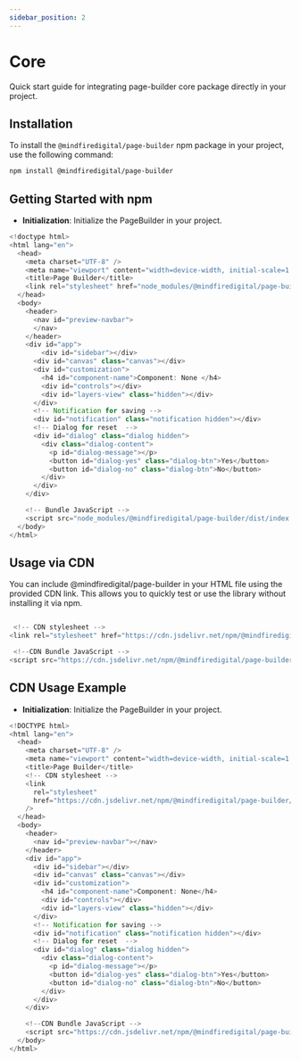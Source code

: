 ```yaml
---
sidebar_position: 2
---
```


# Core

Quick start guide for integrating page-builder core package directly in your project.

## Installation

To install the `@mindfiredigital/page-builder` npm package in your project, use the following command:

```bash
npm install @mindfiredigital/page-builder
```

## Getting Started with npm

- **Initialization**: Initialize the PageBuilder in your project.

```javascript
<!doctype html>
<html lang="en">
  <head>
    <meta charset="UTF-8" />
    <meta name="viewport" content="width=device-width, initial-scale=1.0" />
    <title>Page Builder</title>
    <link rel="stylesheet" href="node_modules/@mindfiredigital/page-builder/dist/styles/main.css" />
  </head>
  <body>
    <header>
      <nav id="preview-navbar">
      </nav>
    </header>
    <div id="app">
        <div id="sidebar"></div>
      <div id="canvas" class="canvas"></div>
      <div id="customization">
        <h4 id="component-name">Component: None </h4>
        <div id="controls"></div>
        <div id="layers-view" class="hidden"></div>
      </div>
      <!-- Notification for saving -->
      <div id="notification" class="notification hidden"></div>
      <!-- Dialog for reset  -->
      <div id="dialog" class="dialog hidden">
        <div class="dialog-content">
          <p id="dialog-message"></p>
          <button id="dialog-yes" class="dialog-btn">Yes</button>
          <button id="dialog-no" class="dialog-btn">No</button>
        </div>
      </div>
    </div>

    <!-- Bundle JavaScript -->
    <script src="node_modules/@mindfiredigital/page-builder/dist/index.js"></script>
  </body>
</html>
```

## Usage via CDN

You can include @mindfiredigital/page-builder in your HTML file using the provided CDN link. This allows you to quickly test or use the library without installing it via npm.

```javascript

 <!-- CDN stylesheet -->
<link rel="stylesheet" href="https://cdn.jsdelivr.net/npm/@mindfiredigital/page-builder/dist/styles/main.css" />

 <!--CDN Bundle JavaScript -->
<script src="https://cdn.jsdelivr.net/npm/@mindfiredigital/page-builder/dist/index.js"></script>
```

## CDN Usage Example

- **Initialization**: Initialize the PageBuilder in your project.

```javascript
<!DOCTYPE html>
<html lang="en">
  <head>
    <meta charset="UTF-8" />
    <meta name="viewport" content="width=device-width, initial-scale=1.0" />
    <title>Page Builder</title>
    <!-- CDN stylesheet -->
    <link
      rel="stylesheet"
      href="https://cdn.jsdelivr.net/npm/@mindfiredigital/page-builder/dist/styles/main.css"
    />
  </head>
  <body>
    <header>
      <nav id="preview-navbar"></nav>
    </header>
    <div id="app">
      <div id="sidebar"></div>
      <div id="canvas" class="canvas"></div>
      <div id="customization">
        <h4 id="component-name">Component: None</h4>
        <div id="controls"></div>
        <div id="layers-view" class="hidden"></div>
      </div>
      <!-- Notification for saving -->
      <div id="notification" class="notification hidden"></div>
      <!-- Dialog for reset  -->
      <div id="dialog" class="dialog hidden">
        <div class="dialog-content">
          <p id="dialog-message"></p>
          <button id="dialog-yes" class="dialog-btn">Yes</button>
          <button id="dialog-no" class="dialog-btn">No</button>
        </div>
      </div>
    </div>

    <!--CDN Bundle JavaScript -->
    <script src="https://cdn.jsdelivr.net/npm/@mindfiredigital/page-builder/dist/index.js"></script>
  </body>
</html>
```
